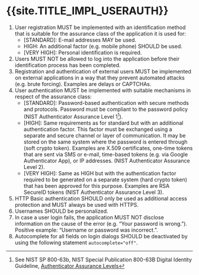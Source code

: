 # {{site.TITLE_IMPL_USERAUTH}}

1. User registration MUST be implemented with an identification method that is suitable for the assurance class of the application it is used for:
    - \[STANDARD\]: E-mail addresses MAY be used.
    - HIGH: An additional factor (e.g. mobile phone) SHOULD be used.
    - [VERY HIGH]: Personal identification is required.
2. Users MUST NOT be allowed to log into the application before their identification process has been completed.
3. Registration and authentication of external users MUST be implemented on external applications in a way that they prevent automated attacks (e.g. brute forcing). Examples are delays or CAPTCHAs.
4. User authentication MUST be implemented with suitable mechanisms in respect of the assurance class:
    - [STANDARD]: Password-based authentication with secure methods and protocols. Password must be compliant to the password policy (NIST Authenticator Assurance Level 1[^1]).
    - [HIGH]: Same requirements as for standard but with an additional authentication factor. This factor must be exchanged using a separate and secure channel or layer of communication. It may be stored on the same system where the password is entered through (soft crypto token). Examples are X.509 certificates, one-time tokens that are sent via SMS or e-mail, time-based tokens (e.g. via Google Authenticator App), or IP addresses. (NIST Authenticator Assurance Level 2).
    - [VERY HIGH]: Same as HIGH but with the authentication factor required to be generated on a separate system (hard crypto token) that has been approved for this purpose. Examples are RSA SecureID tokens (NIST Authenticator Assurance Level 3).
5. HTTP Basic authentication SHOULD only be used as additional access protection and MUST always be used with HTTPS.
6. Usernames SHOULD be personalized.
7. In case a user login fails, the application MUST NOT disclose information on the cause of the error (e.g. “Your password is wrong.”). Positive example: “Username or password was incorrect.”.
8. Autocomplete for all fields on login dialogs SHOULD be deactivated by using the following statement `autocomplete="off"`.


[^1]: See NIST SP 800-63b, NIST Special Publication 800-63B Digital Identity Guideline, [Authenticator Assurance Levels](https://pages.nist.gov/800-63-3/sp800-63b.html#sec4)
